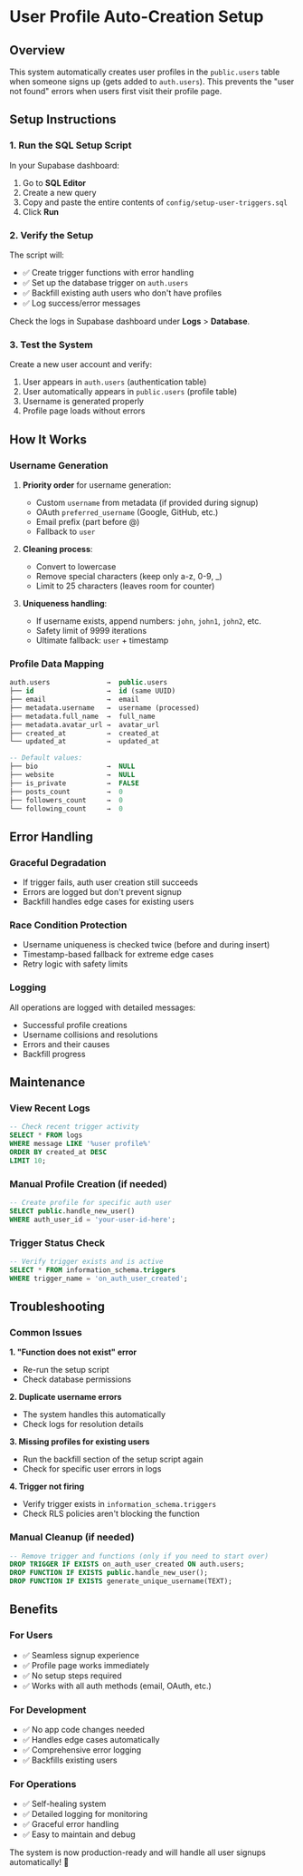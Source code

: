 # User Profile Auto-Creation Setup

## Overview
This system automatically creates user profiles in the `public.users` table when someone signs up (gets added to `auth.users`). This prevents the "user not found" errors when users first visit their profile page.

## Setup Instructions

### 1. Run the SQL Setup Script
In your Supabase dashboard:
1. Go to **SQL Editor**
2. Create a new query
3. Copy and paste the entire contents of `config/setup-user-triggers.sql`
4. Click **Run**

### 2. Verify the Setup
The script will:
- ✅ Create trigger functions with error handling
- ✅ Set up the database trigger on `auth.users`
- ✅ Backfill existing auth users who don't have profiles
- ✅ Log success/error messages

Check the logs in Supabase dashboard under **Logs** > **Database**.

### 3. Test the System
Create a new user account and verify:
1. User appears in `auth.users` (authentication table)
2. User automatically appears in `public.users` (profile table)
3. Username is generated properly
4. Profile page loads without errors

## How It Works

### Username Generation
1. **Priority order** for username generation:
   - Custom `username` from metadata (if provided during signup)
   - OAuth `preferred_username` (Google, GitHub, etc.)
   - Email prefix (part before @)
   - Fallback to `user`

2. **Cleaning process**:
   - Convert to lowercase
   - Remove special characters (keep only a-z, 0-9, _)
   - Limit to 25 characters (leaves room for counter)

3. **Uniqueness handling**:
   - If username exists, append numbers: `john`, `john1`, `john2`, etc.
   - Safety limit of 9999 iterations
   - Ultimate fallback: `user` + timestamp

### Profile Data Mapping
```sql
auth.users              →  public.users
├── id                  →  id (same UUID)
├── email               →  email
├── metadata.username   →  username (processed)
├── metadata.full_name  →  full_name
├── metadata.avatar_url →  avatar_url
├── created_at          →  created_at
└── updated_at          →  updated_at

-- Default values:
├── bio                 →  NULL
├── website             →  NULL
├── is_private          →  FALSE
├── posts_count         →  0
├── followers_count     →  0
└── following_count     →  0
```

## Error Handling

### Graceful Degradation
- If trigger fails, auth user creation still succeeds
- Errors are logged but don't prevent signup
- Backfill handles edge cases for existing users

### Race Condition Protection
- Username uniqueness is checked twice (before and during insert)
- Timestamp-based fallback for extreme edge cases
- Retry logic with safety limits

### Logging
All operations are logged with detailed messages:
- Successful profile creations
- Username collisions and resolutions
- Errors and their causes
- Backfill progress

## Maintenance

### View Recent Logs
```sql
-- Check recent trigger activity
SELECT * FROM logs 
WHERE message LIKE '%user profile%' 
ORDER BY created_at DESC 
LIMIT 10;
```

### Manual Profile Creation (if needed)
```sql
-- Create profile for specific auth user
SELECT public.handle_new_user() 
WHERE auth_user_id = 'your-user-id-here';
```

### Trigger Status Check
```sql
-- Verify trigger exists and is active
SELECT * FROM information_schema.triggers 
WHERE trigger_name = 'on_auth_user_created';
```

## Troubleshooting

### Common Issues

**1. "Function does not exist" error**
- Re-run the setup script
- Check database permissions

**2. Duplicate username errors**  
- The system handles this automatically
- Check logs for resolution details

**3. Missing profiles for existing users**
- Run the backfill section of the setup script again
- Check for specific user errors in logs

**4. Trigger not firing**
- Verify trigger exists in `information_schema.triggers`
- Check RLS policies aren't blocking the function

### Manual Cleanup (if needed)
```sql
-- Remove trigger and functions (only if you need to start over)
DROP TRIGGER IF EXISTS on_auth_user_created ON auth.users;
DROP FUNCTION IF EXISTS public.handle_new_user();
DROP FUNCTION IF EXISTS generate_unique_username(TEXT);
```

## Benefits

### For Users
- ✅ Seamless signup experience
- ✅ Profile page works immediately
- ✅ No setup steps required
- ✅ Works with all auth methods (email, OAuth, etc.)

### For Development
- ✅ No app code changes needed
- ✅ Handles edge cases automatically
- ✅ Comprehensive error logging
- ✅ Backfills existing users

### For Operations
- ✅ Self-healing system
- ✅ Detailed logging for monitoring
- ✅ Graceful error handling
- ✅ Easy to maintain and debug

The system is now production-ready and will handle all user signups automatically! 🚀 